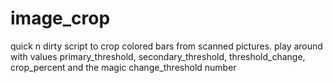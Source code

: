 # image_crop
quick n dirty script to crop colored bars from scanned pictures. play around with values primary_threshold, secondary_threshold, threshold_change, crop_percent and the magic change_threshold number
